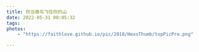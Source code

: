 ```yaml
---
title: 你当像鸟飞往你的山
date: 2022-05-31 00:05:32
tags:
photos: 
    - "https://faithlove.github.io/pic/2018/HexoThumb/topPicPre.png"

---
```

